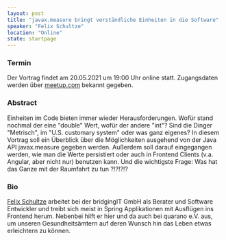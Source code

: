 ```yaml
---
layout: post
title: "javax.measure bringt verständliche Einheiten in die Software"
speaker: "Felix Schultze"
location: "Online"
state: startpage
---
```


### Termin

Der Vortrag findet am 20.05.2021 um 19:00 Uhr online statt. Zugangsdaten werden über [meetup.com](https://www.meetup.com/de-DE/mannheim-java-usergroup/events/277421859) bekannt gegeben. 

### Abstract

Einheiten im Code bieten immer wieder Herausforderungen. Wofür stand nochmal der eine "double" Wert, wofür der
andere "int"? Sind die Dinger "Metrisch", im "U.S. customary system" oder was ganz eigenes? In diesem Vortrag soll ein 
Überblick über die Möglichkeiten ausgehend von der Java API javax.measure gegeben werden. Außerdem soll darauf 
eingegangen werden, wie man die Werte persistiert oder auch in Frontend Clients (v.a. Angular, aber nicht nur) benutzen 
kann. Und die wichtigste Frage: Was hat das Ganze mit der Raumfahrt zu tun ?!?!?!?

### Bio

[Felix Schultze](https://twitter.com/babubabubabo) arbeitet bei der bridgingIT GmbH als Berater und Software Entwickler 
und treibt sich meist in Spring Applikationen mit Ausflügen ins Frontend herum. Nebenbei hilft er hier und da auch bei 
quarano e.V. aus, um unseren Gesundheitsämtern auf deren Wunsch hin das Leben etwas erleichtern zu können.